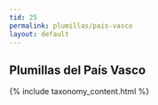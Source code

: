 ```yaml
---
tid: 25
permalink: plumillas/pais-vasco
layout: default
---
```

## Plumillas del País Vasco
{% include taxonomy_content.html %}
